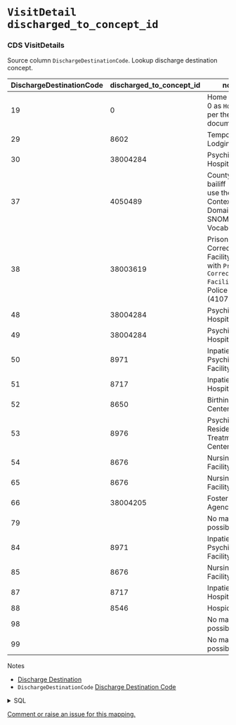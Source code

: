 # `VisitDetail` `discharged_to_concept_id`
### CDS VisitDetails
Source column  `DischargeDestinationCode`.
Lookup discharge destination concept.


|DischargeDestinationCode|discharged_to_concept_id|notes|
|------|-----|-----|
|19|0|Home - Used 0 as `Home` as per the OHDSI documentation|
|29|8602|Temporary Lodging|
|30|38004284|Psychiatric Hospital|
|37|4050489|County court bailiff - Had to use the Social Context Domain and SNOMED Vocab|
|38|38003619|Prison / Correctional Facility - Went with `Prison / Correctional Facility` over Police Station (4107305)|
|48|38004284|Psychiatric Hospital|
|49|38004284|Psychiatric Hospital|
|50|8971|Inpatient Psychiatric Facility|
|51|8717|Inpatient Hospital|
|52|8650|Birthing Center|
|53|8976|Psychiatric Residential Treatment Center|
|54|8676|Nursing Facility|
|65|8676|Nursing Facility|
|66|38004205|Foster Care Agency|
|79||No mapping possible|
|84|8971|Inpatient Psychiatric Facility|
|85|8676|Nursing Facility|
|87|8717|Inpatient Hospital|
|88|8546|Hospice|
|98||No mapping possible|
|99||No mapping possible|

Notes
* [Discharge Destination](https://www.datadictionary.nhs.uk/data_elements/discharge_destination_code__hospital_provider_spell_.html)
* `DischargeDestinationCode` [Discharge Destination Code](https://www.datadictionary.nhs.uk/data_elements/discharge_destination_code__hospital_provider_spell_.html)
<details>
<summary>SQL</summary>

```sql
;with RecordConnectionIdentifierNHSNumberCombination as (
	select
		distinct 
			l1.NHSNumber,
			l1.RecordConnectionIdentifier
	from omop_staging.cds_line01 l1
), RecordsWithVariableNhsNumber as (
select
	m1.RecordConnectionIdentifier
from RecordConnectionIdentifierNHSNumberCombination m1
	inner join RecordConnectionIdentifierNHSNumberCombination m2
		on m1.NHSNumber != m2.NHSNumber
where m1.RecordConnectionIdentifier = m2.RecordConnectionIdentifier
), VisitDetail as (
	select  
		distinct
    
			l1.NHSNumber,
			l5.HospitalProviderSpellNumber,

			case 
				when l5.AdmissionMethodCode in ('21','24') and l5.PatientClassification = 1 then 262 
				when l5.AdmissionMethodCode in ('21','24') then 9203
				when l5.PatientClassification in (1) then 9201
				when l4.LocationClass in ('02') then 581476
				else 9202
			end as VisitOccurrenceConceptId,    -- ""visit_concept_id""

			l1.RecordConnectionIdentifier,

			coalesce(l5.EpisodeStartDate, l5.StartDateHospitalProviderSpell, l1.CDSActivityDate) as VisitStartDate,  -- visit_start_date
			coalesce(l5.EpisodeStartTime, l5.StartTimeHospitalProviderSpell, '000000') as VisitStartTime,  -- visit_start_time

			coalesce(l5.EpisodeEndDate, l5.DischargeDateHospitalProviderSpell, l1.CDSActivityDate) as VisitEndDate,

			coalesce(l5.EpisodeEndTime, l5.DischargeTimeHospitalProviderSpell, '000000') as VisitEndTime,

			case 
				when l5.EpisodeEndDate is null and l5.DischargeDateHospitalProviderSpell is null and l5.PatientClassification = 1 then 32220
				else 32818
			end as VisitTypeConceptId,

			case 
				when l5.EpisodeEndDate is null and l5.DischargeDateHospitalProviderSpell is null and l5.PatientClassification = 1 then 2
				else 1
			end as RowPriority,

			l5.SourceofAdmissionCode,
			l5.DischargeDestinationCode
	from [omop_staging].[cds_line01] l1
		left join [omop_staging].[cds_line04] l4 
			on l1.MessageId = l4.MessageId -- Location Details
		left join [omop_staging].[cds_line05] l5 
			on l1.MessageId = l5.MessageId -- Hospital Provider Spell
		inner join dbo.Code c 
			on l1.ActivityTreatmentFunctionCode = c.Code
	where l1.CDSUpdateType = 9   -- New/Modification     (1 = Delete)
		and l1.NHSNumber is not null
		and c.CodeTypeId = 2 -- activity_treatment_function_code
		and not exists (select * from RecordsWithVariableNhsNumber rwvnn where rwvnn.RecordConnectionIdentifier = l1.RecordConnectionIdentifier)
), VisitDetailWithRank as (
	select
		*,
		row_number() over (partition by RecordConnectionIdentifier order by RowPriority asc) as RowRank
	from VisitDetail
)
select
	*
from VisitDetailWithRank
where RowRank = 1
		
	
```
</details>


[Comment or raise an issue for this mapping.](https://github.com/answerdigital/oxford-omop-data-mapper/issues/new?title=OMOP%20VisitDetail%20table%20discharged_to_concept_id%20field%20CDS%20VisitDetails%20mapping)
